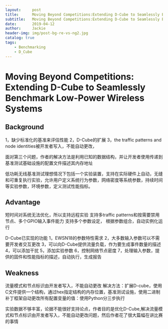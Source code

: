 ```yaml
---
layout:     post
title:      Moving Beyond Competitions:Extending D-Cube to Seamlessly Benchmark Low-Power Wireless Systems
subtitle:   Moving Beyond Competitions:Extending D-Cube to Seamlessly Benchmark Low-Power Wireless Systems
date:       2019-04-12
author:     Jackie
header-img: img/post-bg-re-vs-ng2.jpg
catalog: true
tags:
    - Benchmarking
    - D_Cube
---
```

# Moving Beyond Competitions: Extending D-Cube to Seamlessly Benchmark Low-Power Wireless Systems
## Background
1，缺少标准化的基准来评估性能
2，D-Cube的扩展
3，the traffic patterns and node identities被开发者写入，不能自动更改，

面对第三个问题，作者的解决方法是利用已知的数据结构，并让开发者使用传递到基准测试基础设施的配置文件描述其内存地址

低功耗无线基准测试理想情况下包括一个实验装置，支持在实际硬件上自动，无缝和可重复执行实验，允许用户定义系统行为参数，网络密度等系统参数，持续时间等实验参数，环境参数，定义测试性能指标。

## Advantage
短时间对系统无法优化，所以支持远程实验
支持多traffic patterns和按需要禁用节点、多个GPIO输入事件能力
支持多个参数设定，
根据参数组合，自动实例化运行

D-Cube已实现的功能
1，EWSN18的参数特性需求
2，大多数输入参数可以不需要开发者交互更改
3，可以向D-Cube提供流量负载，作为要生成事件数量的描述
4，可以添加干扰
5，添加实验参数
6，控制网络节点密度
7，处理输入参数，提供的固件和性能指标的描述，自动执行，生成报告

## Weakness
流量模式和节点标识由开发者写入，不能自动更改
解决方法：扩展D-cube，使用C文件提供一个结构，通过hex指定结构的内存位置，基准测试设施，使用二进制补丁框架自动更改所有配置变量的值：使用Python分三步执行

实验数据不够丰富，论据不能很好支持论点，作者目的是优化D-Cube,解决流量模式和节点标识由开发者写入，不能自动更改问题，然后作者花了很大篇幅在讲比赛的事情

